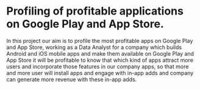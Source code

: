 # Profiling of profitable applications on Google Play and App Store.
In this project our aim is to profile the most profitable apps on Google Play and App Store, working as a Data Analyst for a company which builds Android and iOS mobile apps and make them available on Google Play and App Store it will be profitable to know that which kind of apps attract more users and incorporate those features in our company apps, so that more and more user will install apps and engage with in-app adds and company can generate more revenue with these in-app adds.
